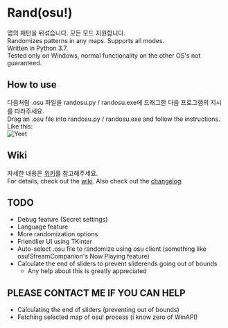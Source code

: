 # Rand(osu!)

맵의 패턴을 뒤섞습니다. 모든 모드 지원합니다.  
Randomizes patterns in any maps. Supports all modes.  
Written in Python 3.7.  
Tested only on Windows, normal functionality on the other OS's not guaranteed.

## How to use

다음처럼 .osu 파일을 randosu.py / randosu.exe에 드래그한 다음 프로그램의 지시를 따라주세요.  
Drag an .osu file into randosu.py / randosu.exe and follow the instructions.  
Like this:  
![Yeet](https://cdn.discordapp.com/attachments/163634681500270593/642064497707581461/unknown.png)

## Wiki

자세한 내용은 [위키](https://github.com/jakads/Randosu/wiki/Home_%ED%95%9C%EA%B5%AD%EC%96%B4)를 참고해주세요.  
For details, check out the [wiki](https://github.com/jakads/Randosu/wiki).
Also check out the [changelog](https://github.com/jakads/Randosu/wiki/Changelog).

## TODO

- Debug feature (Secret settings)
- Language feature
- More randomization options
- Friendlier UI using TKinter
- Auto-select .osu file to randomize using osu client (something like osu!StreamCompanion's Now Playing feature)
- Calculate the end of sliders to prevent sliderends going out of bounds
  * Any help about this is greatly appreciated

## PLEASE CONTACT ME IF YOU CAN HELP

- Calculating the end of sliders (preventing out of bounds)
- Fetching selected map of osu! process (i know zero of WinAPI)
